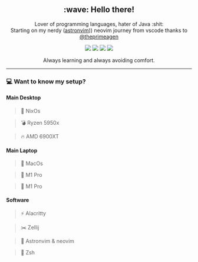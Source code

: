 <h2 align="center"> :wave: Hello there! </h2>

<p align="center">
Lover of programming languages, hater of Java :shit: <br>
Starting on my nerdy (<a href="https://github.com/AstroNvim/AstroNvim">astronvim</a>)) neovim journey from vscode thanks to <a href="https://github.com/theprimeagen">@theprimeagen</a>
</p>

<p align="center">
  <img src="https://img.shields.io/badge/-Python-blue?style=for-the-badge"></img>
  <img src="https://img.shields.io/badge/-Go-cyan?style=for-the-badge"></img>
  <img src="https://img.shields.io/badge/-rust-brown?style=for-the-badge"></img>
  <img src="https://img.shields.io/badge/-Nim-gold?style=for-the-badge"></img>
</p>

<p align="center">
  Always learning and always avoiding comfort.
</p>

---

### :computer: Want to know my setup?

#### Main Desktop

> :penguin: NixOs

> :bomb: Ryzen 5950x

> :fire: AMD 6900XT

#### Main Laptop

> :office: MacOs

> :office: M1 Pro

> :office: M1 Pro

#### Software

> :zap: Alacritty

> :scissors: Zellij

> :milky_way: Astronvim & neovim

> :shell: Zsh

